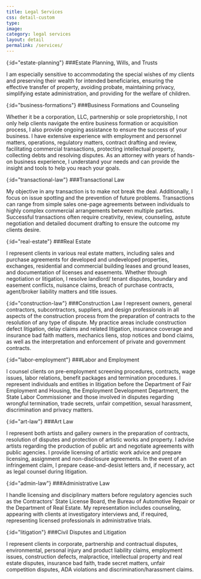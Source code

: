 ```yaml
---
title: Legal Services
css: detail-custom
type:
image:
category: legal services
layout: detail
permalink: /services/
---
```


{:id="estate-planning"}
###Estate Planning, Wills, and Trusts

I am especially sensitive to accommodating the special wishes of my clients and preserving their wealth for intended beneficiaries, ensuring the effective transfer of property, avoiding probate, maintaining privacy, simplifying estate administration, and providing for the welfare of children.

{:id="business-formations"}
###Business Formations and Counseling

Whether it be a corporation, LLC, partnership or sole proprietorship, I not only help clients navigate the entire business formation or acquisition process, I also provide ongoing assistance to ensure the success of your business.  I have extensive experience with employment and personnel matters, operations, regulatory matters, contract drafting and review, facilitating commercial transactions, protecting intellectual property, collecting debts and resolving disputes.  As an attorney with years of hands-on business experience, I understand your needs and can provide the insight and tools to help you reach your goals.  

{:id="transactional-law"}
###Transactional Law

My objective in any transaction is to make not break the deal.  Additionally, I focus on issue spotting and the prevention of future problems. Transactions can range from simple sales one-page agreements between individuals to highly complex commercial arrangements between multiple parties. Successful transactions often require creativity, review, counseling, astute negotiation and detailed document drafting to ensure the outcome my clients desire.    

{:id="real-estate"}
###Real Estate

I represent clients in various real estate matters, including sales and purchase agreements for developed and undeveloped properties, exchanges, residential and commercial building leases and ground leases, and documentation of licenses and easements.  Whether through negotiation or litigation, I resolve landlord/ tenant disputes, boundary and easement conflicts, nuisance claims, breach of purchase contracts, agent/broker liability matters and title issues.  

{:id="construction-law"}
###Construction Law
I represent owners, general contractors, subcontractors, suppliers, and design professionals in all aspects of the construction process from the preparation of contracts to the resolution of any type of dispute. My practice areas include construction defect litigation, delay claims and related litigation, insurance coverage and insurance bad faith matters, mechanics liens, stop notices and bond claims, as well as the interpretation and enforcement of private and government contracts.

{:id="labor-employment"}
###Labor and Employment

I counsel clients on pre-employment screening procedures, contracts, wage issues, labor relations, benefit packages and termination procedures. I represent individuals and entities in litigation before the Department of Fair Employment and Housing, the Employment Development Department, the State Labor Commissioner and those involved in disputes regarding wrongful termination, trade secrets, unfair competition, sexual harassment, discrimination and privacy matters.

{:id="art-law"}
###Art Law

I represent both artists and gallery owners in the preparation of contracts, resolution of disputes and protection of artistic works and property. I advise artists regarding the production of public art and negotiate agreements with public agencies. I provide licensing of artistic work advice and prepare licensing, assignment and non-disclosure agreements. In the event of an infringement claim, I prepare cease-and-desist letters and, if necessary, act as legal counsel during litigation.   

{:id="admin-law"}
###Administrative Law

I handle licensing and disciplinary matters before regulatory agencies such as the Contractors' State License Board, the Bureau of Automotive Repair or the Department of Real Estate. My representation includes counseling, appearing with clients at investigatory interviews and, if required, representing licensed professionals in administrative trials.  

{:id="litigation"}
###Civil Disputes and Litigation

I represent clients in corporate, partnership and contractual disputes, environmental, personal injury and product liability claims, employment issues, construction defects, malpractice, intellectual property and real estate disputes, insurance bad faith, trade secret matters, unfair competition disputes, ADA violations and discrimination/harassment claims.
